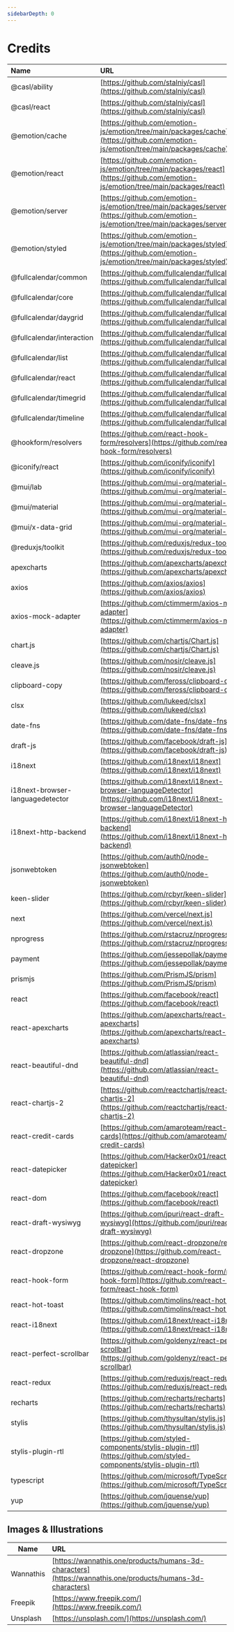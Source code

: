 ```yaml
---
sidebarDepth: 0
---
```


# Credits

| Name                             | URL                                                                                                                                | License    |
| :------------------------------- | :--------------------------------------------------------------------------------------------------------------------------------- | :--------- |
| @casl/ability                    | [https://github.com/stalniy/casl](https://github.com/stalniy/casl)                                                                 | MIT        |
| @casl/react                      | [https://github.com/stalniy/casl](https://github.com/stalniy/casl)                                                                 | MIT        |
| @emotion/cache                   | [https://github.com/emotion-js/emotion/tree/main/packages/cache](https://github.com/emotion-js/emotion/tree/main/packages/cache)   | MIT        |
| @emotion/react                   | [https://github.com/emotion-js/emotion/tree/main/packages/react](https://github.com/emotion-js/emotion/tree/main/packages/react)   | MIT        |
| @emotion/server                  | [https://github.com/emotion-js/emotion/tree/main/packages/server](https://github.com/emotion-js/emotion/tree/main/packages/server) | MIT        |
| @emotion/styled                  | [https://github.com/emotion-js/emotion/tree/main/packages/styled](https://github.com/emotion-js/emotion/tree/main/packages/styled) | MIT        |
| @fullcalendar/common             | [https://github.com/fullcalendar/fullcalendar](https://github.com/fullcalendar/fullcalendar)                                       | MIT        |
| @fullcalendar/core               | [https://github.com/fullcalendar/fullcalendar](https://github.com/fullcalendar/fullcalendar)                                       | MIT        |
| @fullcalendar/daygrid            | [https://github.com/fullcalendar/fullcalendar](https://github.com/fullcalendar/fullcalendar)                                       | MIT        |
| @fullcalendar/interaction        | [https://github.com/fullcalendar/fullcalendar](https://github.com/fullcalendar/fullcalendar)                                       | MIT        |
| @fullcalendar/list               | [https://github.com/fullcalendar/fullcalendar](https://github.com/fullcalendar/fullcalendar)                                       | MIT        |
| @fullcalendar/react              | [https://github.com/fullcalendar/fullcalendar](https://github.com/fullcalendar/fullcalendar)                                       | MIT        |
| @fullcalendar/timegrid           | [https://github.com/fullcalendar/fullcalendar](https://github.com/fullcalendar/fullcalendar)                                       | MIT        |
| @fullcalendar/timeline           | [https://github.com/fullcalendar/fullcalendar](https://github.com/fullcalendar/fullcalendar)                                       | MIT        |
| @hookform/resolvers              | [https://github.com/react-hook-form/resolvers](https://github.com/react-hook-form/resolvers)                                       | MIT        |
| @iconify/react                   | [https://github.com/iconify/iconify](https://github.com/iconify/iconify)                                                           | MIT        |
| @mui/lab                         | [https://github.com/mui-org/material-ui](https://github.com/mui-org/material-ui)                                                   | MIT        |
| @mui/material                    | [https://github.com/mui-org/material-ui](https://github.com/mui-org/material-ui)                                                   | MIT        |
| @mui/x-data-grid                 | [https://github.com/mui-org/material-ui-x](https://github.com/mui-org/material-ui-x)                                               | MIT        |
| @reduxjs/toolkit                 | [https://github.com/reduxjs/redux-toolkit](https://github.com/reduxjs/redux-toolkit)                                               | MIT        |
| apexcharts                       | [https://github.com/apexcharts/apexcharts.js](https://github.com/apexcharts/apexcharts.js)                                         | MIT        |
| axios                            | [https://github.com/axios/axios](https://github.com/axios/axios)                                                                   | MIT        |
| axios-mock-adapter               | [https://github.com/ctimmerm/axios-mock-adapter](https://github.com/ctimmerm/axios-mock-adapter)                                   | MIT        |
| chart.js                         | [https://github.com/chartjs/Chart.js](https://github.com/chartjs/Chart.js)                                                         | MIT        |
| cleave.js                        | [https://github.com/nosir/cleave.js](https://github.com/nosir/cleave.js)                                                           | MIT        |
| clipboard-copy                   | [https://github.com/feross/clipboard-copy](https://github.com/feross/clipboard-copy)                                               | MIT        |
| clsx                             | [https://github.com/lukeed/clsx](https://github.com/lukeed/clsx)                                                                   | MIT        |
| date-fns                         | [https://github.com/date-fns/date-fns](https://github.com/date-fns/date-fns)                                                       | MIT        |
| draft-js                         | [https://github.com/facebook/draft-js](https://github.com/facebook/draft-js)                                                       | MIT        |
| i18next                          | [https://github.com/i18next/i18next](https://github.com/i18next/i18next)                                                           | MIT        |
| i18next-browser-languagedetector | [https://github.com/i18next/i18next-browser-languageDetector](https://github.com/i18next/i18next-browser-languageDetector)         | MIT        |
| i18next-http-backend             | [https://github.com/i18next/i18next-http-backend](https://github.com/i18next/i18next-http-backend)                                 | MIT        |
| jsonwebtoken                     | [https://github.com/auth0/node-jsonwebtoken](https://github.com/auth0/node-jsonwebtoken)                                           | MIT        |
| keen-slider                      | [https://github.com/rcbyr/keen-slider](https://github.com/rcbyr/keen-slider)                                                       | MIT        |
| next                             | [https://github.com/vercel/next.js](https://github.com/vercel/next.js)                                                             | MIT        |
| nprogress                        | [https://github.com/rstacruz/nprogress](https://github.com/rstacruz/nprogress)                                                     | MIT        |
| payment                          | [https://github.com/jessepollak/payment](https://github.com/jessepollak/payment)                                                   | MIT        |
| prismjs                          | [https://github.com/PrismJS/prism](https://github.com/PrismJS/prism)                                                               | MIT        |
| react                            | [https://github.com/facebook/react](https://github.com/facebook/react)                                                             | MIT        |
| react-apexcharts                 | [https://github.com/apexcharts/react-apexcharts](https://github.com/apexcharts/react-apexcharts)                                   | MIT        |
| react-beautiful-dnd              | [https://github.com/atlassian/react-beautiful-dnd](https://github.com/atlassian/react-beautiful-dnd)                               | Apache-2.0 |
| react-chartjs-2                  | [https://github.com/reactchartjs/react-chartjs-2](https://github.com/reactchartjs/react-chartjs-2)                                 | MIT        |
| react-credit-cards               | [https://github.com/amaroteam/react-credit-cards](https://github.com/amaroteam/react-credit-cards)                                 | MIT        |
| react-datepicker                 | [https://github.com/Hacker0x01/react-datepicker](https://github.com/Hacker0x01/react-datepicker)                                   | MIT        |
| react-dom                        | [https://github.com/facebook/react](https://github.com/facebook/react)                                                             | MIT        |
| react-draft-wysiwyg              | [https://github.com/jpuri/react-draft-wysiwyg](https://github.com/jpuri/react-draft-wysiwyg)                                       | MIT        |
| react-dropzone                   | [https://github.com/react-dropzone/react-dropzone](https://github.com/react-dropzone/react-dropzone)                               | MIT        |
| react-hook-form                  | [https://github.com/react-hook-form/react-hook-form](https://github.com/react-hook-form/react-hook-form)                           | MIT        |
| react-hot-toast                  | [https://github.com/timolins/react-hot-toast](https://github.com/timolins/react-hot-toast)                                         | MIT        |
| react-i18next                    | [https://github.com/i18next/react-i18next](https://github.com/i18next/react-i18next)                                               | MIT        |
| react-perfect-scrollbar          | [https://github.com/goldenyz/react-perfect-scrollbar](https://github.com/goldenyz/react-perfect-scrollbar)                         | MIT        |
| react-redux                      | [https://github.com/reduxjs/react-redux](https://github.com/reduxjs/react-redux)                                                   | MIT        |
| recharts                         | [https://github.com/recharts/recharts](https://github.com/recharts/recharts)                                                       | MIT        |
| stylis                           | [https://github.com/thysultan/stylis.js](https://github.com/thysultan/stylis.js)                                                   | MIT        |
| stylis-plugin-rtl                | [https://github.com/styled-components/stylis-plugin-rtl](https://github.com/styled-components/stylis-plugin-rtl)                   | MIT        |
| typescript                       | [https://github.com/microsoft/TypeScript](https://github.com/microsoft/TypeScript)                                                 | Apache-2.0 |
| yup                              | [https://github.com/jquense/yup](https://github.com/jquense/yup)                                                                   | MIT        |

## Images & Illustrations

| Name      | URL                                                                                                        |
| --------- | :--------------------------------------------------------------------------------------------------------- |
| Wannathis | [https://wannathis.one/products/humans-3d-characters](https://wannathis.one/products/humans-3d-characters) |
| Freepik   | [https://www.freepik.com/](https://www.freepik.com/)                                                       |
| Unsplash  | [https://unsplash.com/](https://unsplash.com/)                                                             |
